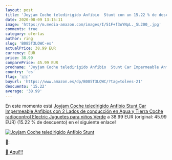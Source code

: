 ```yaml
---
layout: post
title: 'Joyjam Coche teledirigido Anfibio  Stunt con un 15.22 % de descuento'
date: 2020-08-09 13:15:11
image: 'https://m.media-amazon.com/images/I/51F+f3oYNpL._SL200_.jpg'
comments: true
category: ofertas
author: ring
slug: 'B085T3LQWC-es'
actualPrice: 38.99 EUR
currency: EUR
price: 38.99
comparePrice: 45.99 EUR
prodname: 'Joyjam Coche teledirigido Anfibio  Stunt Car Impermeable Anfibios con 2 Lados de conducción en Agua y Tierra Coche radiocontrol Electric Juguetes para niños Verde'
country: 'es'
flag: '🇪🇸'
buyurl: 'https://www.amazon.es/dp/B085T3LQWC/?tag=tolees-21'
descuento: '15.22'
average: '38.99'
---
```


En este momento está [Joyjam Coche teledirigido Anfibio  Stunt Car Impermeable Anfibios con 2 Lados de conducción en Agua y Tierra Coche radiocontrol Electric Juguetes para niños Verde](https://www.amazon.es/dp/B085T3LQWC/?tag=tolees-21) a 38.99 EUR (original: 45.99 EUR) (15.22 %  de descuento) en el siguiente enlace!

[![Joyjam Coche teledirigido Anfibio  Stunt](https://m.media-amazon.com/images/I/51F+f3oYNpL._SL200_.jpg)](https://www.amazon.es/dp/B085T3LQWC/?tag=tolees-21)

🔎:


[🛒 Aquí!!!](https://www.amazon.es/dp/B085T3LQWC/?tag=tolees-21)
